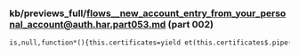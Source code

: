 ### kb/previews_full/flows__new_account_entry_from_your_personal_account@auth.har.part053.md (part 002)

```md
is,null,function*(){this.certificates=yield et(this.certificates$.pipe(z(this.destr
```

```

